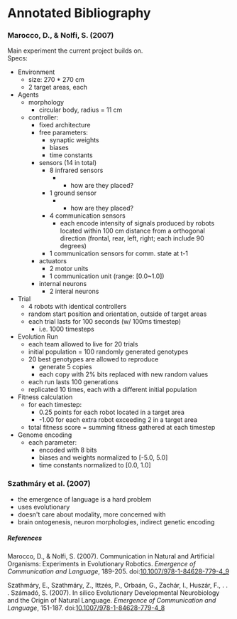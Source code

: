 # Annotated Bibliography



### Marocco, D., & Nolfi, S. (2007)
Main experiment the current project builds on.  
Specs:
- Environment
  - size: 270 * 270 cm
  - 2 target areas, each
- Agents
  - morphology
    - circular body, radius = 11 cm
  - controller:
    - fixed architecture
    - free parameters:
      - synaptic weights
      - biases
      - time constants
    - sensors (14 in total)
      - 8 infrared sensors
        - * how are they placed?
      - 1 ground sensor
        - * how are they placed?
      - 4 communication sensors
        - each encode intensity of signals produced by robots located within 100 cm distance from a orthogonal direction (frontal, rear, left, right; each include 90 degrees)
      - 1 communication sensors for comm. state at t-1
    - actuators
      - 2 motor units
      - 1 communication unit (range: [0.0~1.0])
    - internal neurons
      - 2 interal neurons
- Trial
  - 4 robots with identical controllers
  - random start position and orientation, outside of target areas
  - each trial lasts for 100 seconds (w/ 100ms timestep)
    - i.e. 1000 timesteps
- Evolution Run
  - each team allowed to live for 20 trials
  - initial population = 100 randomly generated genotypes
  - 20 best genotypes are allowed to reproduce
    - generate 5 copies
    - each copy with 2% bits replaced with new random values
  - each run lasts 100 generations
  - replicated 10 times, each with a different initial population
- Fitness calculation
  - for each timestep:
    - 0.25 points for each robot located in a target area
    - -1.00 for each extra robot exceeding 2 in a target area
  - total fitness score = summing fitness gathered at each timestep
- Genome encoding
  - each parameter:
    - encoded with 8 bits
    - biases and weights normalized to [-5.0, 5.0]
    - time constants normalized to [0.0, 1.0]



### Szathmáry et al. (2007)
- the emergence of language is a hard problem
- uses evolutionary
- doesn't care about modality, more concerned with
- brain ontogenesis, neuron morphologies, indirect genetic encoding


##### References

 Marocco, D., & Nolfi, S. (2007). Communication in Natural and Artificial Organisms: Experiments in Evolutionary Robotics. _Emergence of Communication and Language_, 189-205. doi:[10.1007/978-1-84628-779-4_9](https://www.researchgate.net/publication/226281786_Communication_in_Natural_and_Artificial_Organisms_Experiments_in_Evolutionary_Robotics)

 Szathmáry, E., Szathmáry, Z., Ittzés, P., Orbaán, G., Zachár, I., Huszár, F., . . . Számadó, S. (2007). In silico Evolutionary Developmental Neurobiology and the Origin of Natural Language. _Emergence of Communication and Language_, 151-187. doi:[10.1007/978-1-84628-779-4_8](https://link.springer.com/chapter/10.1007%2F978-1-84628-779-4_8)
